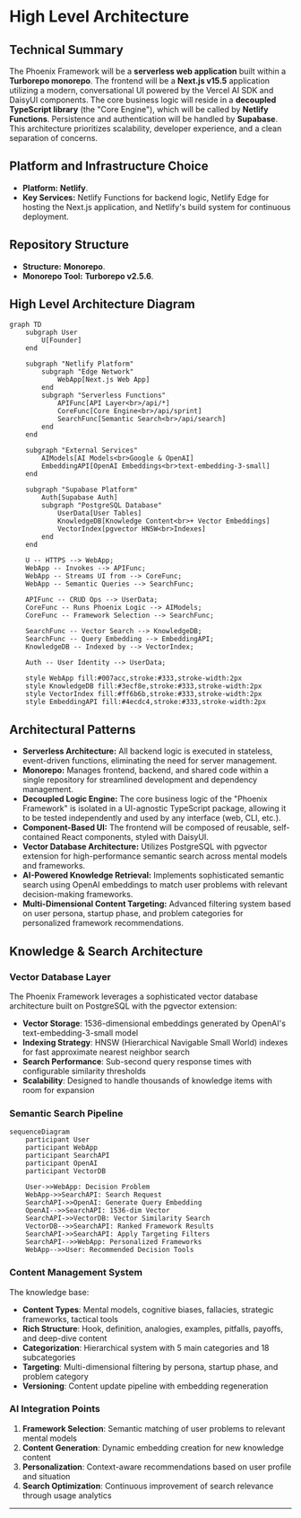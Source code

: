 # **High Level Architecture**

## **Technical Summary**

The Phoenix Framework will be a **serverless web application** built within a **Turborepo monorepo**. The frontend will be a **Next.js v15.5** application utilizing a modern, conversational UI powered by the Vercel AI SDK and DaisyUI components. The core business logic will reside in a **decoupled TypeScript library** (the "Core Engine"), which will be called by **Netlify Functions**. Persistence and authentication will be handled by **Supabase**. This architecture prioritizes scalability, developer experience, and a clean separation of concerns.

## **Platform and Infrastructure Choice**

- **Platform:** **Netlify**.
- **Key Services:** Netlify Functions for backend logic, Netlify Edge for hosting the Next.js application, and Netlify's build system for continuous deployment.

## **Repository Structure**

- **Structure:** **Monorepo**.
- **Monorepo Tool:** **Turborepo v2.5.6**.

## **High Level Architecture Diagram**

```mermaid
graph TD
    subgraph User
        U[Founder]
    end

    subgraph "Netlify Platform"
        subgraph "Edge Network"
            WebApp[Next.js Web App]
        end
        subgraph "Serverless Functions"
            APIFunc[API Layer<br>/api/*]
            CoreFunc[Core Engine<br>/api/sprint]
            SearchFunc[Semantic Search<br>/api/search]
        end
    end

    subgraph "External Services"
        AIModels[AI Models<br>Google & OpenAI]
        EmbeddingAPI[OpenAI Embeddings<br>text-embedding-3-small]
    end

    subgraph "Supabase Platform"
        Auth[Supabase Auth]
        subgraph "PostgreSQL Database"
            UserData[User Tables]
            KnowledgeDB[Knowledge Content<br>+ Vector Embeddings]
            VectorIndex[pgvector HNSW<br>Indexes]
        end
    end

    U -- HTTPS --> WebApp;
    WebApp -- Invokes --> APIFunc;
    WebApp -- Streams UI from --> CoreFunc;
    WebApp -- Semantic Queries --> SearchFunc;
    
    APIFunc -- CRUD Ops --> UserData;
    CoreFunc -- Runs Phoenix Logic --> AIModels;
    CoreFunc -- Framework Selection --> SearchFunc;
    
    SearchFunc -- Vector Search --> KnowledgeDB;
    SearchFunc -- Query Embedding --> EmbeddingAPI;
    KnowledgeDB -- Indexed by --> VectorIndex;
    
    Auth -- User Identity --> UserData;

    style WebApp fill:#007acc,stroke:#333,stroke-width:2px
    style KnowledgeDB fill:#3ecf8e,stroke:#333,stroke-width:2px
    style VectorIndex fill:#ff6b6b,stroke:#333,stroke-width:2px
    style EmbeddingAPI fill:#4ecdc4,stroke:#333,stroke-width:2px
```

## **Architectural Patterns**

- **Serverless Architecture:** All backend logic is executed in stateless, event-driven functions, eliminating the need for server management.
- **Monorepo:** Manages frontend, backend, and shared code within a single repository for streamlined development and dependency management.
- **Decoupled Logic Engine:** The core business logic of the "Phoenix Framework" is isolated in a UI-agnostic TypeScript package, allowing it to be tested independently and used by any interface (web, CLI, etc.).
- **Component-Based UI:** The frontend will be composed of reusable, self-contained React components, styled with DaisyUI.
- **Vector Database Architecture:** Utilizes PostgreSQL with pgvector extension for high-performance semantic search across mental models and frameworks.
- **AI-Powered Knowledge Retrieval:** Implements sophisticated semantic search using OpenAI embeddings to match user problems with relevant decision-making frameworks.
- **Multi-Dimensional Content Targeting:** Advanced filtering system based on user persona, startup phase, and problem categories for personalized framework recommendations.

## **Knowledge & Search Architecture**

### **Vector Database Layer**

The Phoenix Framework leverages a sophisticated vector database architecture built on PostgreSQL with the pgvector extension:

- **Vector Storage**: 1536-dimensional embeddings generated by OpenAI's text-embedding-3-small model
- **Indexing Strategy**: HNSW (Hierarchical Navigable Small World) indexes for fast approximate nearest neighbor search
- **Search Performance**: Sub-second query response times with configurable similarity thresholds
- **Scalability**: Designed to handle thousands of knowledge items with room for expansion

### **Semantic Search Pipeline**

```mermaid
sequenceDiagram
    participant User
    participant WebApp
    participant SearchAPI
    participant OpenAI
    participant VectorDB
    
    User->>WebApp: Decision Problem
    WebApp->>SearchAPI: Search Request
    SearchAPI->>OpenAI: Generate Query Embedding
    OpenAI-->>SearchAPI: 1536-dim Vector
    SearchAPI->>VectorDB: Vector Similarity Search
    VectorDB-->>SearchAPI: Ranked Framework Results
    SearchAPI->>SearchAPI: Apply Targeting Filters
    SearchAPI-->>WebApp: Personalized Frameworks
    WebApp-->>User: Recommended Decision Tools
```

### **Content Management System**

The knowledge base:

- **Content Types**: Mental models, cognitive biases, fallacies, strategic frameworks, tactical tools
- **Rich Structure**: Hook, definition, analogies, examples, pitfalls, payoffs, and deep-dive content
- **Categorization**: Hierarchical system with 5 main categories and 18 subcategories
- **Targeting**: Multi-dimensional filtering by persona, startup phase, and problem category
- **Versioning**: Content update pipeline with embedding regeneration

### **AI Integration Points**

1. **Framework Selection**: Semantic matching of user problems to relevant mental models
2. **Content Generation**: Dynamic embedding creation for new knowledge content
3. **Personalization**: Context-aware recommendations based on user profile and situation
4. **Search Optimization**: Continuous improvement of search relevance through usage analytics

---
